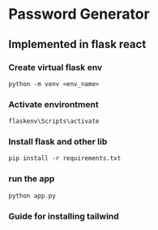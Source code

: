 # Password Generator
## Implemented in flask react

### Create virtual flask env
`python -m venv <env_name>`

### Activate  environtment
`flaskenv\Scripts\activate`

### Install flask and other lib
`pip install -r requirements.txt`

### run the app
`python app.py`



### Guide for installing tailwind
> ```https://tailwindcss.com/docs/guides/create-react-app'''



